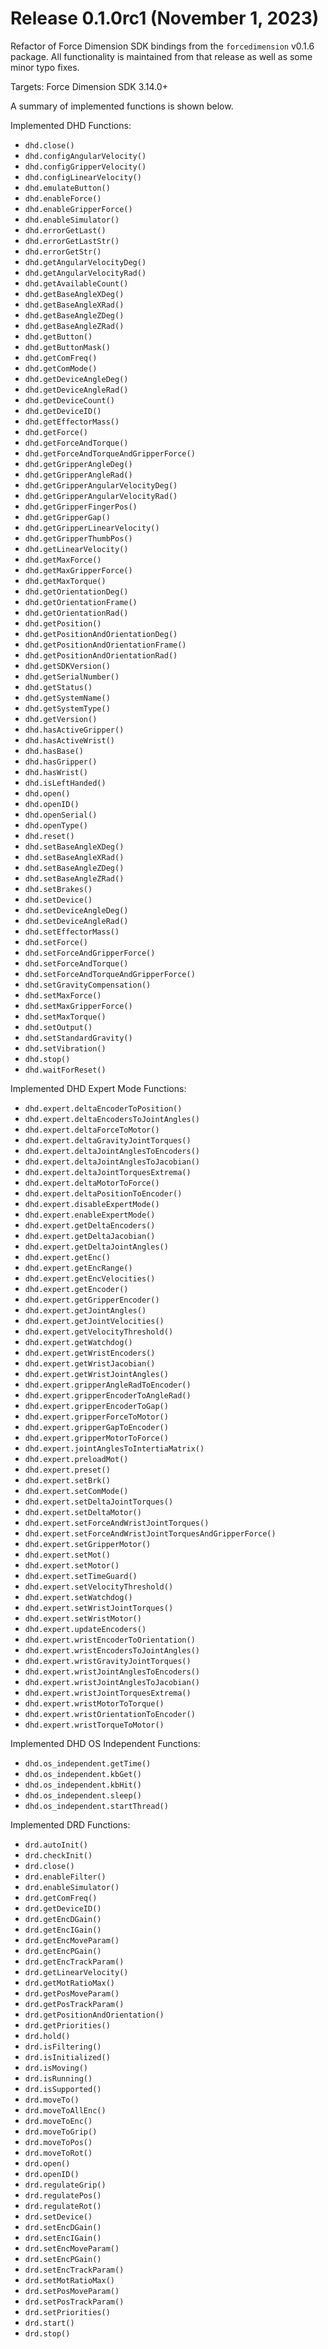 # Release 0.1.0rc1 (November 1, 2023)

Refactor of Force Dimension SDK bindings from the `forcedimension` v0.1.6 package. All functionality is maintained from that release as well as some minor typo fixes.

Targets: Force Dimension SDK 3.14.0+

 A summary of implemented functions is shown below.

Implemented DHD Functions:
- `dhd.close()`
- `dhd.configAngularVelocity()`
- `dhd.configGripperVelocity()`
- `dhd.configLinearVelocity()`
- `dhd.emulateButton()`
- `dhd.enableForce()`
- `dhd.enableGripperForce()`
- `dhd.enableSimulator()`
- `dhd.errorGetLast()`
- `dhd.errorGetLastStr()`
- `dhd.errorGetStr()`
- `dhd.getAngularVelocityDeg()`
- `dhd.getAngularVelocityRad()`
- `dhd.getAvailableCount()`
- `dhd.getBaseAngleXDeg()`
- `dhd.getBaseAngleXRad()`
- `dhd.getBaseAngleZDeg()`
- `dhd.getBaseAngleZRad()`
- `dhd.getButton()`
- `dhd.getButtonMask()`
- `dhd.getComFreq()`
- `dhd.getComMode()`
- `dhd.getDeviceAngleDeg()`
- `dhd.getDeviceAngleRad()`
- `dhd.getDeviceCount()`
- `dhd.getDeviceID()`
- `dhd.getEffectorMass()`
- `dhd.getForce()`
- `dhd.getForceAndTorque()`
- `dhd.getForceAndTorqueAndGripperForce()`
- `dhd.getGripperAngleDeg()`
- `dhd.getGripperAngleRad()`
- `dhd.getGripperAngularVelocityDeg()`
- `dhd.getGripperAngularVelocityRad()`
- `dhd.getGripperFingerPos()`
- `dhd.getGripperGap()`
- `dhd.getGripperLinearVelocity()`
- `dhd.getGripperThumbPos()`
- `dhd.getLinearVelocity()`
- `dhd.getMaxForce()`
- `dhd.getMaxGripperForce()`
- `dhd.getMaxTorque()`
- `dhd.getOrientationDeg()`
- `dhd.getOrientationFrame()`
- `dhd.getOrientationRad()`
- `dhd.getPosition()`
- `dhd.getPositionAndOrientationDeg()`
- `dhd.getPositionAndOrientationFrame()`
- `dhd.getPositionAndOrientationRad()`
- `dhd.getSDKVersion()`
- `dhd.getSerialNumber()`
- `dhd.getStatus()`
- `dhd.getSystemName()`
- `dhd.getSystemType()`
- `dhd.getVersion()`
- `dhd.hasActiveGripper()`
- `dhd.hasActiveWrist()`
- `dhd.hasBase()`
- `dhd.hasGripper()`
- `dhd.hasWrist()`
- `dhd.isLeftHanded()`
- `dhd.open()`
- `dhd.openID()`
- `dhd.openSerial()`
- `dhd.openType()`
- `dhd.reset()`
- `dhd.setBaseAngleXDeg()`
- `dhd.setBaseAngleXRad()`
- `dhd.setBaseAngleZDeg()`
- `dhd.setBaseAngleZRad()`
- `dhd.setBrakes()`
- `dhd.setDevice()`
- `dhd.setDeviceAngleDeg()`
- `dhd.setDeviceAngleRad()`
- `dhd.setEffectorMass()`
- `dhd.setForce()`
- `dhd.setForceAndGripperForce()`
- `dhd.setForceAndTorque()`
- `dhd.setForceAndTorqueAndGripperForce()`
- `dhd.setGravityCompensation()`
- `dhd.setMaxForce()`
- `dhd.setMaxGripperForce()`
- `dhd.setMaxTorque()`
- `dhd.setOutput()`
- `dhd.setStandardGravity()`
- `dhd.setVibration()`
- `dhd.stop()`
- `dhd.waitForReset()`

Implemented DHD Expert Mode Functions:
- `dhd.expert.deltaEncoderToPosition()`
- `dhd.expert.deltaEncodersToJointAngles()`
- `dhd.expert.deltaForceToMotor()`
- `dhd.expert.deltaGravityJointTorques()`
- `dhd.expert.deltaJointAnglesToEncoders()`
- `dhd.expert.deltaJointAnglesToJacobian()`
- `dhd.expert.deltaJointTorquesExtrema()`
- `dhd.expert.deltaMotorToForce()`
- `dhd.expert.deltaPositionToEncoder()`
- `dhd.expert.disableExpertMode()`
- `dhd.expert.enableExpertMode()`
- `dhd.expert.getDeltaEncoders()`
- `dhd.expert.getDeltaJacobian()`
- `dhd.expert.getDeltaJointAngles()`
- `dhd.expert.getEnc()`
- `dhd.expert.getEncRange()`
- `dhd.expert.getEncVelocities()`
- `dhd.expert.getEncoder()`
- `dhd.expert.getGripperEncoder()`
- `dhd.expert.getJointAngles()`
- `dhd.expert.getJointVelocities()`
- `dhd.expert.getVelocityThreshold()`
- `dhd.expert.getWatchdog()`
- `dhd.expert.getWristEncoders()`
- `dhd.expert.getWristJacobian()`
- `dhd.expert.getWristJointAngles()`
- `dhd.expert.gripperAngleRadToEncoder()`
- `dhd.expert.gripperEncoderToAngleRad()`
- `dhd.expert.gripperEncoderToGap()`
- `dhd.expert.gripperForceToMotor()`
- `dhd.expert.gripperGapToEncoder()`
- `dhd.expert.gripperMotorToForce()`
- `dhd.expert.jointAnglesToIntertiaMatrix()`
- `dhd.expert.preloadMot()`
- `dhd.expert.preset()`
- `dhd.expert.setBrk()`
- `dhd.expert.setComMode()`
- `dhd.expert.setDeltaJointTorques()`
- `dhd.expert.setDeltaMotor()`
- `dhd.expert.setForceAndWristJointTorques()`
- `dhd.expert.setForceAndWristJointTorquesAndGripperForce()`
- `dhd.expert.setGripperMotor()`
- `dhd.expert.setMot()`
- `dhd.expert.setMotor()`
- `dhd.expert.setTimeGuard()`
- `dhd.expert.setVelocityThreshold()`
- `dhd.expert.setWatchdog()`
- `dhd.expert.setWristJointTorques()`
- `dhd.expert.setWristMotor()`
- `dhd.expert.updateEncoders()`
- `dhd.expert.wristEncoderToOrientation()`
- `dhd.expert.wristEncodersToJointAngles()`
- `dhd.expert.wristGravityJointTorques()`
- `dhd.expert.wristJointAnglesToEncoders()`
- `dhd.expert.wristJointAnglesToJacobian()`
- `dhd.expert.wristJointTorquesExtrema()`
- `dhd.expert.wristMotorToTorque()`
- `dhd.expert.wristOrientationToEncoder()`
- `dhd.expert.wristTorqueToMotor()`

Implemented DHD OS Independent Functions:
- `dhd.os_independent.getTime()`
- `dhd.os_independent.kbGet()`
- `dhd.os_independent.kbHit()`
- `dhd.os_independent.sleep()`
- `dhd.os_independent.startThread()`

Implemented DRD Functions:
- `drd.autoInit()`
- `drd.checkInit()`
- `drd.close()`
- `drd.enableFilter()`
- `drd.enableSimulator()`
- `drd.getComFreq()`
- `drd.getDeviceID()`
- `drd.getEncDGain()`
- `drd.getEncIGain()`
- `drd.getEncMoveParam()`
- `drd.getEncPGain()`
- `drd.getEncTrackParam()`
- `drd.getLinearVelocity()`
- `drd.getMotRatioMax()`
- `drd.getPosMoveParam()`
- `drd.getPosTrackParam()`
- `drd.getPositionAndOrientation()`
- `drd.getPriorities()`
- `drd.hold()`
- `drd.isFiltering()`
- `drd.isInitialized()`
- `drd.isMoving()`
- `drd.isRunning()`
- `drd.isSupported()`
- `drd.moveTo()`
- `drd.moveToAllEnc()`
- `drd.moveToEnc()`
- `drd.moveToGrip()`
- `drd.moveToPos()`
- `drd.moveToRot()`
- `drd.open()`
- `drd.openID()`
- `drd.regulateGrip()`
- `drd.regulatePos()`
- `drd.regulateRot()`
- `drd.setDevice()`
- `drd.setEncDGain()`
- `drd.setEncIGain()`
- `drd.setEncMoveParam()`
- `drd.setEncPGain()`
- `drd.setEncTrackParam()`
- `drd.setMotRatioMax()`
- `drd.setPosMoveParam()`
- `drd.setPosTrackParam()`
- `drd.setPriorities()`
- `drd.start()`
- `drd.stop()`

